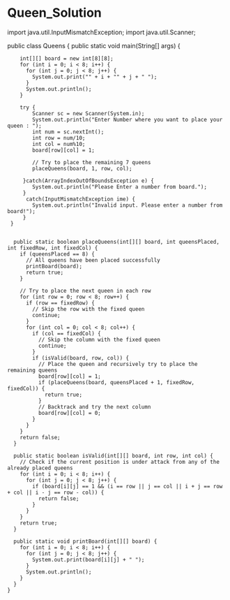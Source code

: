 # Queen_Solution

import java.util.InputMismatchException;
import java.util.Scanner;

public class Queens {
	  public static void main(String[] args) {
	   
		int[][] board = new int[8][8];
	    for (int i = 0; i < 8; i++) {
	      for (int j = 0; j < 8; j++) {
	        System.out.print("" + i + "" + j + " ");
	      }
	      System.out.println();
	    }
	    
	    try {
	        Scanner sc = new Scanner(System.in);
	        System.out.println("Enter Number where you want to place your queen : ");
	        int num = sc.nextInt();
	        int row = num/10;
	        int col = num%10;
	        board[row][col] = 1;
	        
	        // Try to place the remaining 7 queens
	        placeQueens(board, 1, row, col);
          
	     }catch(ArrayIndexOutOfBoundsException e) {
	    	System.out.println("Please Enter a number from board.");
	     } 
	      catch(InputMismatchException ime) {
	        System.out.println("Invalid input. Please enter a number from board!");
	     }
	 }
	    

	  public static boolean placeQueens(int[][] board, int queensPlaced, int fixedRow, int fixedCol) {
	    if (queensPlaced == 8) {
	      // All queens have been placed successfully
	      printBoard(board);
	      return true;
	    }

	    // Try to place the next queen in each row
	    for (int row = 0; row < 8; row++) {
	      if (row == fixedRow) {
	        // Skip the row with the fixed queen
	        continue;
	      }
	      for (int col = 0; col < 8; col++) {
	        if (col == fixedCol) {
	          // Skip the column with the fixed queen
	          continue;
	        }
	        if (isValid(board, row, col)) {
	          // Place the queen and recursively try to place the remaining queens
	          board[row][col] = 1;
	          if (placeQueens(board, queensPlaced + 1, fixedRow, fixedCol)) {
	            return true;
	          }
	          // Backtrack and try the next column
	          board[row][col] = 0;
	        }
	      }
	    }
	    return false;
	  }

	  public static boolean isValid(int[][] board, int row, int col) {
	    // Check if the current position is under attack from any of the already placed queens
	    for (int i = 0; i < 8; i++) {
	      for (int j = 0; j < 8; j++) {
	        if (board[i][j] == 1 && (i == row || j == col || i + j == row + col || i - j == row - col)) {
	          return false;
	        }
	      }
	    }
	    return true;
	  }

	  public static void printBoard(int[][] board) {
	    for (int i = 0; i < 8; i++) {
	      for (int j = 0; j < 8; j++) {
	        System.out.print(board[i][j] + " ");
	      }
	      System.out.println();
	    }
	  }
	}

